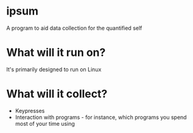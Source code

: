 ipsum
=====

A program to aid data collection for the quantified self 

What will it run on?
=====

It's primarily designed to run on Linux


What will it collect?
=======================

* Keypresses
* Interaction with programs - for instance, which programs you spend most of your time using

